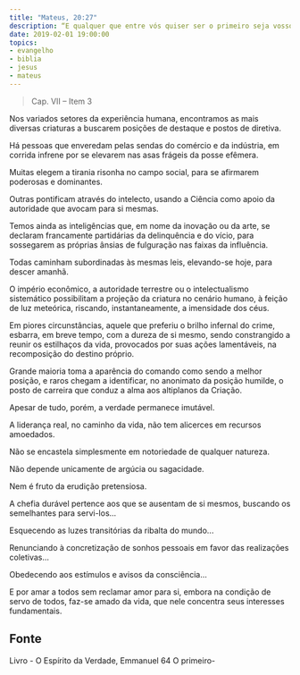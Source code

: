 ```yaml
---
title: "Mateus, 20:27"
description: “E qualquer que entre vós quiser ser o primeiro seja vosso servo.” – Jesus
date: 2019-02-01 19:00:00
topics: 
- evangelho
- biblia
- jesus
- mateus
---
```


> Cap. VII – Item 3

Nos variados setores da experiência humana, encontramos as mais diversas
criaturas a buscarem posições de destaque e postos de diretiva.

Há pessoas que enveredam pelas sendas do comércio e da indústria, em corrida
infrene por se elevarem nas asas frágeis da posse efêmera.

Muitas elegem a tirania risonha no campo social, para se afirmarem poderosas e
dominantes.

Outras pontificam através do intelecto, usando a Ciência como apoio da
autoridade que avocam para si mesmas.

Temos ainda as inteligências que, em nome da inovação ou da arte, se declaram
francamente partidárias da delinquência e do vício, para sossegarem as próprias ânsias de
fulguração nas faixas da influência.

Todas caminham subordinadas às mesmas leis, elevando-se hoje, para descer
amanhã.

O império econômico, a autoridade terrestre ou o intelectualismo sistemático
possibilitam a projeção da criatura no cenário humano, à feição de luz meteórica, riscando,
instantaneamente, a imensidade dos céus.

Em piores circunstâncias, aquele que preferiu o brilho infernal do crime, esbarra,
em breve tempo, com a dureza de si mesmo, sendo constrangido a reunir os estilhaços da
vida, provocados por suas ações lamentáveis, na recomposição do destino próprio.

Grande maioria toma a aparência do comando como sendo a melhor posição, e
raros chegam a identificar, no anonimato da posição humilde, o posto de carreira que
conduz a alma aos altiplanos da Criação.

Apesar de tudo, porém, a verdade permanece imutável.

A liderança real, no caminho da vida, não tem alicerces em recursos amoedados.

Não se encastela simplesmente em notoriedade de qualquer natureza.

Não depende unicamente de argúcia ou sagacidade.

Nem é fruto da erudição pretensiosa.

A chefia durável pertence aos que se ausentam de si mesmos, buscando os
semelhantes para servi-los...

Esquecendo as luzes transitórias da ribalta do mundo...

Renunciando à concretização de sonhos pessoais em favor das realizações
coletivas...

Obedecendo aos estímulos e avisos da consciência...

E por amar a todos sem reclamar amor para si, embora na condição de servo de
todos, faz-se amado da vida, que nele concentra seus interesses fundamentais.


## Fonte
Livro - O Espírito da Verdade, Emmanuel
64 O primeiro- 

